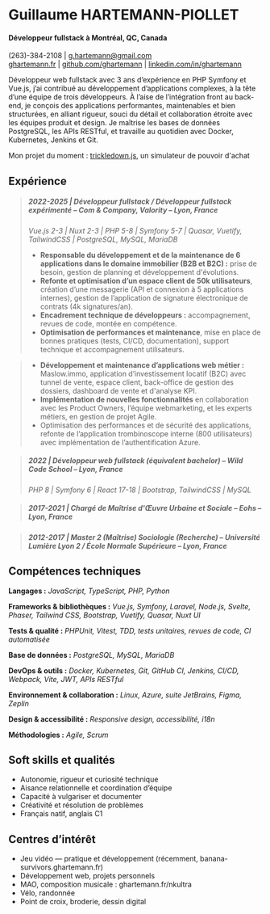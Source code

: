 # Guillaume HARTEMANN-PIOLLET
#### Développeur fullstack à Montréal, QC, Canada
(263)-384-2108  |  g.hartemann@gmail.com  
[ghartemann.fr](https://ghartemann.fr)  |  [github.com/ghartemann](https://github.com/ghartemann)  |  [linkedin.com/in/ghartemann](https://www.linkedin.com/in/ghartemann)

Développeur web fullstack avec 3 ans d’expérience en PHP Symfony et Vue.js, j’ai contribué au développement d’applications complexes, à la tête d’une équipe de trois développeurs. À l’aise de l’intégration front au back-end, je conçois des applications performantes, maintenables et bien structurées, en alliant rigueur, souci du détail et collaboration étroite avec les équipes produit et design. Je maîtrise les bases de données PostgreSQL, les APIs RESTful, et travaille au quotidien avec Docker, Kubernetes, Jenkins et Git.

Mon projet du moment : [trickledown.js](https://trickledown.ghartemann.fr), un simulateur de pouvoir d'achat


## Expérience

>##### 2022-2025  |  Développeur fullstack / Développeur fullstack expérimenté – Com & Company, Valority – Lyon, France
>*Vue.js 2-3  |  Nuxt 2-3  |  PHP 5-8  |  Symfony 5-7  |  Quasar, Vuetify, TailwindCSS  |  PostgreSQL, MySQL, MariaDB*
>- **Responsable du développement et de la maintenance de 6 applications dans le domaine immobilier (B2B et B2C) :** prise de besoin, gestion de planning et développement d'évolutions.
>- **Refonte et optimisation d’un espace client de 50k utilisateurs**, création d’une messagerie (API et connexion à 5 applications internes), gestion de l’application de signature électronique de contrats (4k signatures/an).
>- **Encadrement technique de développeurs :** accompagnement, revues de code, montée en compétence.
>- **Optimisation de performances et maintenance**, mise en place de bonnes pratiques (tests, CI/CD, documentation), support technique et accompagnement utilisateurs.

>- **Développement et maintenance d’applications web métier :** Maslow.immo, application d’investissement locatif (B2C) avec tunnel de vente, espace client, back-office de gestion des dossiers, dashboard de vente et d'analyse KPI.
>- **Implémentation de nouvelles fonctionnalités** en collaboration avec les Product Owners, l’équipe webmarketing, et les experts métiers, en gestion de projet Agile.
>- Optimisation des performances et de sécurité des applications, refonte de l’application trombinoscope interne (800 utilisateurs) avec implémentation de l’authentification Azure.

>##### 2022  |  Développeur web fullstack (équivalent bachelor) – Wild Code School – Lyon, France
>*PHP 8  |  Symfony 6  |  React 17-18  |  Bootstrap, TailwindCSS  |  MySQL*

>##### 2017-2021  |  Chargé de Maîtrise d'Œuvre Urbaine et Sociale – Eohs – Lyon, France

>##### 2012-2017  |  Master 2 (Maîtrise) Sociologie (Recherche) – Université Lumière Lyon 2 / École Normale Supérieure – Lyon, France

## Compétences techniques

**Langages :**  *JavaScript, TypeScript, PHP, Python*  

**Frameworks & bibliothèques :**  *Vue.js, Symfony, Laravel, Node.js, Svelte, Phaser, Tailwind CSS, Bootstrap, Vuetify, Quasar, Nuxt UI*  

**Tests & qualité :** *PHPUnit, Vitest, TDD, tests unitaires, revues de code, CI automatisée*  

**Base de données :** *PostgreSQL, MySQL, MariaDB*  

**DevOps & outils :** *Docker, Kubernetes, Git, GitHub CI, Jenkins, CI/CD, Webpack, Vite, JWT, APIs RESTful*  

**Environnement & collaboration :** *Linux, Azure, suite JetBrains, Figma, Zeplin*  

**Design & accessibilité :** *Responsive design, accessibilité, i18n*  

**Méthodologies :** *Agile, Scrum*  


## Soft skills et qualités

- Autonomie, rigueur et curiosité technique
- Aisance relationnelle et coordination d’équipe
- Capacité à vulgariser et documenter
- Créativité et résolution de problèmes
- Français natif, anglais C1


## Centres d’intérêt

- Jeu vidéo — pratique et développement (récemment, banana-survivors.ghartemann.fr)
- Développement web, projets personnels
- MAO, composition musicale : ghartemann.fr/nkultra
- Vélo, randonnée
- Point de croix, broderie, dessin digital
